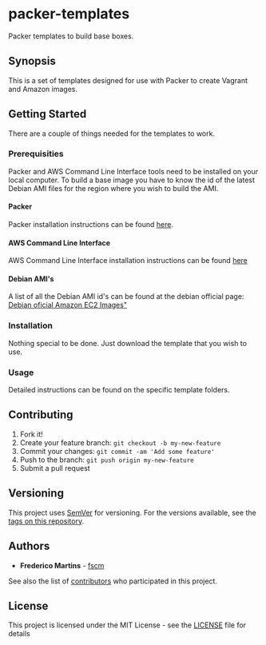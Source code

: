 # packer-templates

Packer templates to build base boxes.

## Synopsis

This is a set of templates designed for use with Packer to create Vagrant
and Amazon images.

## Getting Started

There are a couple of things needed for the templates to work.

### Prerequisities

Packer and AWS Command Line Interface tools need to be installed on your
local computer.
To build a base image you have to know the id of the latest Debian AMI files
for the region where you wish to build the AMI.

#### Packer

Packer installation instructions can be found [here](https://www.packer.io/docs/installation.html).

#### AWS Command Line Interface

AWS Command Line Interface installation instructions can be found [here](http://docs.aws.amazon.com/cli/latest/userguide/installing.html)

#### Debian AMI's

A list of all the Debian AMI id's can be found at the debian official page:
[Debian oficial Amazon EC2 Images"](https://wiki.debian.org/Cloud/AmazonEC2Image/)

### Installation

Nothing special to be done. Just download the template that you wish to use.

### Usage

Detailed instructions can be found on the specific template folders.

## Contributing

1. Fork it!
2. Create your feature branch: `git checkout -b my-new-feature`
3. Commit your changes: `git commit -am 'Add some feature'`
4. Push to the branch: `git push origin my-new-feature`
5. Submit a pull request

## Versioning

This project uses [SemVer](http://semver.org/) for versioning. For the versions
available, see the [tags on this repository](https://github.com/fscm/packer-templates/tags).

## Authors

* **Frederico Martins** - [fscm](https://github.com/fscm)

See also the list of [contributors](https://github.com/fscm/packer-templates/contributors)
who participated in this project.

## License

This project is licensed under the MIT License - see the [LICENSE](LICENSE)
file for details
